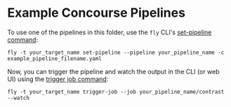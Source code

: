 # Example Concourse Pipelines

To use one of the pipelines in this folder, use the `fly` CLI's [set-pipeline command](https://concourse-ci.org/setting-pipelines.html#setting-pipelines):

`fly -t your_target_name set-pipeline --pipeline your_pipeline_name -c example_pipeline_filename.yaml`

Now, you can trigger the pipeline and watch the output in the CLI (or web UI) using the [trigger job command](https://concourse-ci.org/jobs.html#fly-trigger-job):

`fly -t your_target_name trigger-job --job your_pipeline_name/contrast --watch`